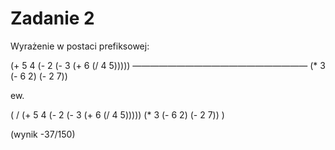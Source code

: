 # Zadanie 2
Wyrażenie w postaci prefiksowej:

(+ 5 4 (- 2 (- 3 (+ 6 (/ 4 5)))))
————————————————————
(* 3 (- 6 2) (- 2 7))

ew.

( / (+ 5 4 (- 2 (- 3 (+ 6 (/ 4 5))))) (* 3 (- 6 2) (- 2 7)) )

(wynik -37/150)